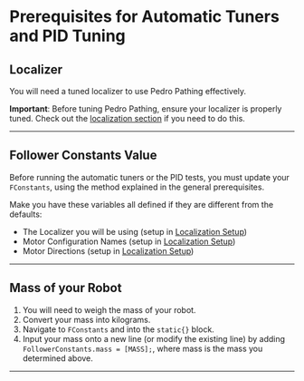 # Prerequisites for Automatic Tuners and PID Tuning

## Localizer

You will need a tuned localizer to use Pedro Pathing effectively.

**Important**: Before tuning Pedro Pathing, ensure your localizer is properly tuned. Check out the [localization section](../localization/pick.md) if you need to do this.

---

## Follower Constants Value
Before running the automatic tuners or the PID tests, you must update your `FConstants`, using the method explained in the general prerequisites.

Make you have these variables all defined if they are different from the defaults:
- The Localizer you will be using (setup in [Localization Setup](../localization/setup.md#define-your-localizer))
- Motor Configuration Names (setup in [Localization Setup](../localization/setup.md#define-your-motor-names-and-directions))
- Motor Directions (setup in [Localization Setup](../localization/setup.md#define-your-motor-names-and-directions))

---

## Mass of your Robot
1. You will need to weigh the mass of your robot.
2. Convert your mass into kilograms.
3. Navigate to `FConstants` and into the `static{}` block.
4. Input your mass onto a new line (or modify the existing line) by adding `FollowerConstants.mass = [MASS];`, where mass is the mass you determined above.
---
